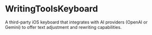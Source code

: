 # WritingToolsKeyboard
A third-party iOS keyboard that integrates with AI providers (OpenAI or Gemini) to offer text adjustment and rewriting capabilities.
